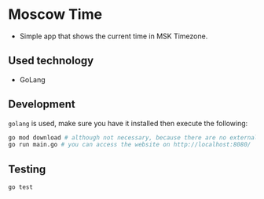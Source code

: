 # Moscow Time
- Simple app that shows the current time in MSK Timezone.

## Used technology
- GoLang

## Development

`golang` is used, make sure you have it installed then execute the following:

```bash
go mod download # although not necessary, because there are no external dependencies
go run main.go # you can access the website on http://localhost:8080/
```

## Testing

```bash
go test
```
